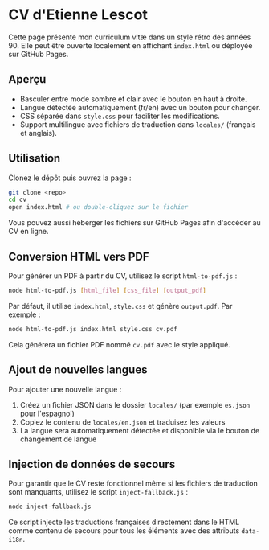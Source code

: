 # CV d'Etienne Lescot

Cette page présente mon curriculum vitæ dans un style rétro des années 90. Elle peut être ouverte localement en affichant `index.html` ou déployée sur GitHub Pages.

## Aperçu
- Basculer entre mode sombre et clair avec le bouton en haut à droite.
- Langue détectée automatiquement (fr/en) avec un bouton pour changer.
- CSS séparée dans `style.css` pour faciliter les modifications.
- Support multilingue avec fichiers de traduction dans `locales/` (français et anglais).

## Utilisation
Clonez le dépôt puis ouvrez la page :

```bash
git clone <repo>
cd cv
open index.html # ou double‑cliquez sur le fichier
```

Vous pouvez aussi héberger les fichiers sur GitHub Pages afin d'accéder au CV en ligne.

## Conversion HTML vers PDF
Pour générer un PDF à partir du CV, utilisez le script `html-to-pdf.js` :

```bash
node html-to-pdf.js [html_file] [css_file] [output_pdf]
```

Par défaut, il utilise `index.html`, `style.css` et génère `output.pdf`. Par exemple :

```bash
node html-to-pdf.js index.html style.css cv.pdf
```

Cela générera un fichier PDF nommé `cv.pdf` avec le style appliqué.

## Ajout de nouvelles langues
Pour ajouter une nouvelle langue :

1. Créez un fichier JSON dans le dossier `locales/` (par exemple `es.json` pour l'espagnol)
2. Copiez le contenu de `locales/en.json` et traduisez les valeurs
3. La langue sera automatiquement détectée et disponible via le bouton de changement de langue

## Injection de données de secours
Pour garantir que le CV reste fonctionnel même si les fichiers de traduction sont manquants, utilisez le script `inject-fallback.js` :

```bash
node inject-fallback.js
```

Ce script injecte les traductions françaises directement dans le HTML comme contenu de secours pour tous les éléments avec des attributs `data-i18n`.
